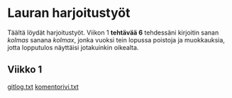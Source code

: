 # Lauran harjoitustyöt
Täältä löydät harjoitustyöt. Viikon 1 **tehtävää 6** tehdessäni kirjoitin sanan *kolmas* sanana *kolmax*,
jonka vuoksi tein lopussa poistoja ja muokkauksia, jotta lopputulos näyttäisi jotakuinkin oikealta. 

## Viikko 1
[gitlog.txt](https://github.com/lauurap/ot-harjoitustyo/blob/master/laskarit/viikko1/gitlog.txt)
[komentorivi.txt](https://github.com/lauurap/ot-harjoitustyo/blob/master/laskarit/viikko1/komentorivi.txt)
